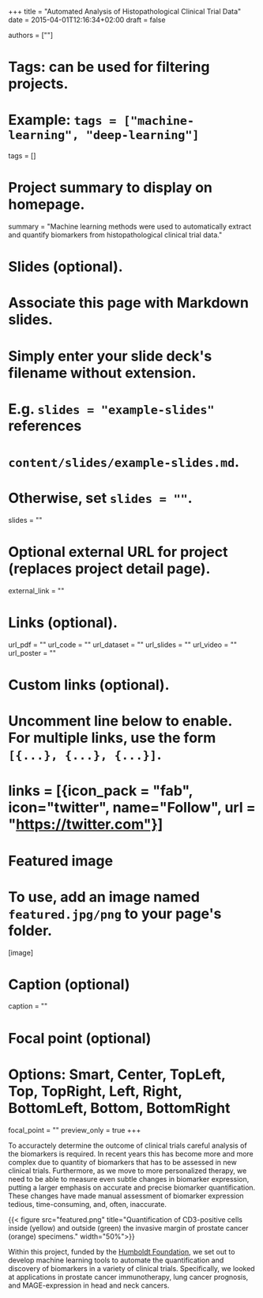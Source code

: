 +++
title = "Automated Analysis of Histopathological Clinical Trial Data"
date = 2015-04-01T12:16:34+02:00
draft = false

authors = [""]

# Tags: can be used for filtering projects.
# Example: `tags = ["machine-learning", "deep-learning"]`
tags = []

# Project summary to display on homepage.
summary = "Machine learning methods were used to automatically extract and quantify biomarkers from histopathological clinical trial data."

# Slides (optional).
#   Associate this page with Markdown slides.
#   Simply enter your slide deck's filename without extension.
#   E.g. `slides = "example-slides"` references 
#   `content/slides/example-slides.md`.
#   Otherwise, set `slides = ""`.
slides = ""

# Optional external URL for project (replaces project detail page).
external_link = ""

# Links (optional).
url_pdf = ""
url_code = ""
url_dataset = ""
url_slides = ""
url_video = ""
url_poster = ""

# Custom links (optional).
#   Uncomment line below to enable. For multiple links, use the form `[{...}, {...}, {...}]`.
# links = [{icon_pack = "fab", icon="twitter", name="Follow", url = "https://twitter.com"}]

# Featured image
# To use, add an image named `featured.jpg/png` to your page's folder. 
[image]
  # Caption (optional)
  caption = ""

  # Focal point (optional)
  # Options: Smart, Center, TopLeft, Top, TopRight, Left, Right, BottomLeft, Bottom, BottomRight
  focal_point = ""
  preview_only = true
+++

To accuractely determine the outcome of clinical trials careful analysis of the biomarkers is required. In recent years this has become more and more complex due to quantity of biomarkers that has to be assessed in new clinical trials. Furthermore, as we move to more personalized therapy, we need to be able to measure even subtle changes in biomarker expression, putting a larger emphasis on accurate and precise biomarker quantification. These changes have made manual assessment of biomarker expression tedious, time-consuming, and, often, inaccurate. 

{{< figure src="featured.png" title="Quantification of CD3-positive cells inside (yellow) and outside (green) the invasive margin of prostate cancer (orange) specimens." width="50%">}}

Within this project, funded by the [Humboldt Foundation](https://www.humboldt-foundation.de/web/home.html), we set out to develop machine learning tools to automate the quantification and discovery of biomarkers in a variety of clinical trials. Specifically, we looked at applications in prostate cancer immunotherapy, lung cancer prognosis, and MAGE-expression in head and neck cancers. 
